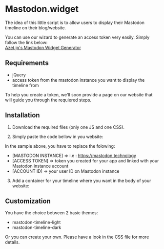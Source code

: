 # Mastodon.widget

The idea of this little script is to allow users to display their Mastodon timeline on their blog/website.

You can use our wizard to generate an access token very easily. Simply follow the link below:  
[Azet.jp's Mastodon Widget Generator](https://azet.jp/mastodon.wizard/wizard_en.html)

## Requirements

 - jQuery
 - access token from the mastodon instance you want to display the timeline from

To help you create a token, we'll soon provide a page on our website that will guide you through the requiered steps.

## Installation

1) Download the required files (only one JS and one CSS).

2) Simply paste the code bellow in you website:


	<link rel="stylesheet" href="mastodon.widget.css">
	<script type="text/javascript" src="mastodon.widget.js"></script>
	<script>
		$(document).ready(function() {
			// jQUERY is required!
			var mapi = new MastodonApi({
				target_selector  : '#myTimeline'
				,instance_uri    : '[MASTODON INSTANCE]'
				,access_token    : '[ACCESS TOKEN]'
				,account_id      : '[ACCOUNT ID]'
				// optional parameters
				//,toots_limit     : 5
			});
		});
	</script>

In the sample above, you have to replace the folowing:

 - [MASTODON INSTANCE] => i.e : https://mastodon.technology
 - [ACCESS TOKEN] => token you created for your app and linked with your Mastodon instance account
 - [ACCOUNT ID]   => your user ID on Mastodon instance

3) Add a container for your timeline where you want in the body of your website:

    <div id="myTimeline" class="mastodon-timeline mastodon-timeline-dark"></div>

## Customization

You have the choice between 2 basic themes:

 - mastodon-timeline-light
 - mastodon-timeline-dark

Or you can create your own. Please have a look in the CSS file for more details.

